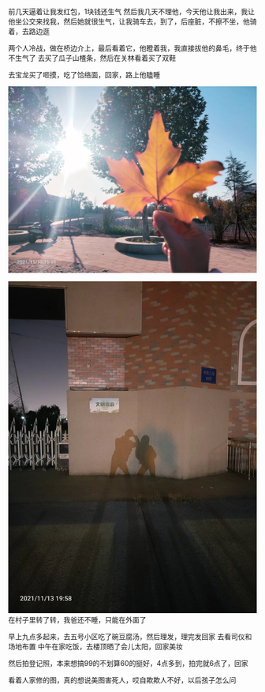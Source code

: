 前几天逼着让我发红包，1块钱还生气
然后我几天不理他，今天他让我出来，我让他坐公交来找我，然后她就很生气，让我骑车去，到了，后座脏，不擦不坐，他骑着，去路边逛

两个人冷战，做在桥边介上，最后看着它，他瞪着我，我直接拔他的鼻毛，终于他不生气了
去买了瓜子山楂条，然后在关林看着买了双鞋

去宝龙买了咂摸，吃了饸络面，回家，路上他瞌睡

![](../img/6904315-5a1b2ba50fa2c1c0.jpg)

![](../img/6904315-71d1cd373847d1e8.jpg)
在村子里转了转，我爸还不睡，只能在外面了


早上九点多起来，去五号小区吃了碗豆腐汤，然后理发，理完发回家
去看司仪和场地布置
中午在家吃饭，去楼顶晒了会儿太阳，回家美妆

然后拍登记照，本来想搞99的不划算60的挺好，4点多到，拍完就6点了，回家

看着人家修的图，真的想说美图害死人，哎自欺欺人不好，以后孩子怎么问
